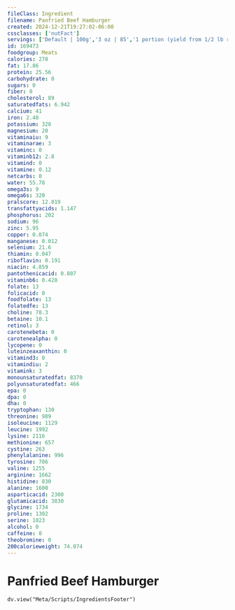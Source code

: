 ```yaml
---
fileClass: Ingredient
filename: Panfried Beef Hamburger
created: 2024-12-21T19:27:02-06:00
cssclasses: ['nutFact']
servings: ['Default | 100g','3 oz | 85','1 portion (yield from 1/2 lb raw meat ) | 139']
id: 169473
foodgroup: Meats
calories: 270
fat: 17.86
protein: 25.56
carbohydrate: 0
sugars: 0
fiber: 0
cholesterol: 89
saturatedfats: 6.942
calcium: 41
iron: 2.48
potassium: 328
magnesium: 20
vitaminaiu: 9
vitaminarae: 3
vitaminc: 0
vitaminb12: 2.8
vitamind: 0
vitamine: 0.12
netcarbs: 0
water: 55.78
omega3s: 9
omega6s: 320
pralscore: 12.019
transfattyacids: 1.147
phosphorus: 202
sodium: 96
zinc: 5.95
copper: 0.074
manganese: 0.012
selenium: 21.6
thiamin: 0.047
riboflavin: 0.191
niacin: 4.859
pantothenicacid: 0.807
vitaminb6: 0.428
folate: 13
folicacid: 0
foodfolate: 13
folatedfe: 13
choline: 78.3
betaine: 10.1
retinol: 3
carotenebeta: 0
carotenealpha: 0
lycopene: 0
luteinzeaxanthin: 0
vitamind3: 0
vitamindiu: 2
vitamink: 3
monounsaturatedfat: 8370
polyunsaturatedfat: 466
epa: 0
dpa: 0
dha: 0
tryptophan: 130
threonine: 989
isoleucine: 1129
leucine: 1992
lysine: 2116
methionine: 657
cystine: 263
phenylalanine: 996
tyrosine: 786
valine: 1255
arginine: 1662
histidine: 830
alanine: 1600
asparticacid: 2300
glutamicacid: 3830
glycine: 1734
proline: 1302
serine: 1023
alcohol: 0
caffeine: 0
theobromine: 0
200calorieweight: 74.074
---
```


# Panfried Beef Hamburger

```dataviewjs
dv.view("Meta/Scripts/IngredientsFooter")
```